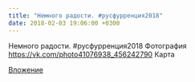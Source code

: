 ```yaml
---
title: "Немного радости. #русфурренция2018"
date: 2018-02-03 19:06:00 +0300
---
```


Немного радости. #русфурренция2018
Фотография
<a class="vk-attach" href="https://vk.com/photo41076938_456242790">https://vk.com/photo41076938_456242790</a>
Карта

<a class="vk-attach" href="https://vk.com/photo41076938_456242790">Вложение</a>
